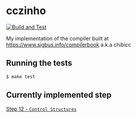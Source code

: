 # cczinho
[![Build and Test](https://github.com/fsmiamoto/cczinho/actions/workflows/build_and_test.yml/badge.svg)](https://github.com/fsmiamoto/cczinho/actions/workflows/build_and_test.yml)

My implementation of the compiler built at https://www.sigbus.info/compilerbook a.k.a chibicc

## Running the tests
```sh
$ make test
```
## Currently implemented step
[Step 12 - `Control Structures`](https://www.sigbus.info/compilerbook#%E3%82%B9%E3%83%86%E3%83%83%E3%83%9712-%E5%88%B6%E5%BE%A1%E6%A7%8B%E6%96%87%E3%82%92%E8%B6%B3%E3%81%99)
